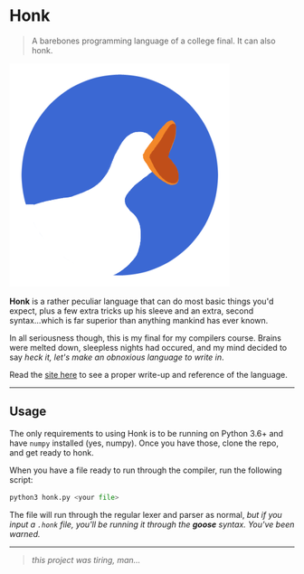 
# Honk
> A barebones programming language of a college final. It can also honk.

![honk](docs/images/honk.png)

**Honk** is a rather peculiar language that can do most basic things you'd expect, plus a few extra tricks up his sleeve and an extra, second syntax...which is far superior than anything mankind has ever known.

In all seriousness though, this is my final for my compilers course. Brains were melted down, sleepless nights had occured, and my mind decided to say *heck it, let's make an obnoxious language to write in*.

Read the [site here](https://acluelessdanny.github.io/honk/) to see a proper write-up and reference of the language.

---

## Usage
The only requirements to using Honk is to be running on Python 3.6+ and have `numpy` installed (yes, numpy). Once you have those, clone the repo, and get ready to honk.

When you have a file ready to run through the compiler, run the following script:
```py
python3 honk.py <your file>
```
The file will run through the regular lexer and parser as normal, _but if you input a `.honk` file, you'll be running it through the **goose** syntax. You've been warned._

---

> _this project was tiring, man..._
